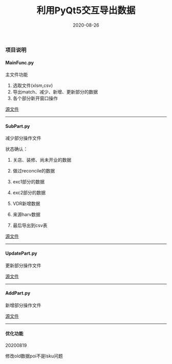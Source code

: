 ﻿---
title: "利用PyQt5交互导出数据"
date: 2020-08-26
draft: false
tags: ["pyqt5",'pandas','xlwings']
categories: ["Python实战"]
---


### 项目说明

#### MainFunc.py

主文件功能
1. 选取文件(xlsm,csv)
2. 导出match、减少、新增、更新部分的数据
3. 各个部分新开窗口操作

[源文件](https://hank-leo.github.io/post/spider/pyqt/MainFunc.py)

---

#### SubPart.py
减少部分操作文件

状态确认：

1. 关店、装修、尚未开业的数据

2. 做过reconcile的数据

3. exc1部分的数据

4. exc2部分的数据

5. VDR新增数据

6. 来源harv数据

7. 最后导出到csv表

[源文件](https://hank-leo.github.io/post/spider/pyqt/SubPart.py)

---

#### UpdatePart.py

更新部分操作文件

[源文件](https://hank-leo.github.io/post/spider/pyqt/UpdatePart.py)

---

#### AddPart.py

新增部分操作文件

[源文件](https://hank-leo.github.io/post/spider/pyqt/AddPart.py)

---

#### 优化功能

20200819

修改old数据poi不是lsku问题